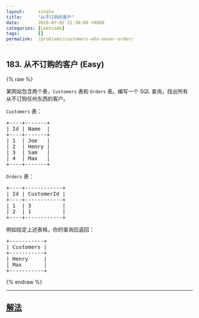 ```yaml
---
layout:     single
title:      "从不订购的客户"
date:       2016-07-02 21:30:00 +0800
categories: [Leetcode]
tags:       []
permalink:  /problems/customers-who-never-order/
---
```


## 183. 从不订购的客户 (Easy)

{% raw %}

<p>某网站包含两个表，<code>Customers</code> 表和 <code>Orders</code> 表。编写一个 SQL 查询，找出所有从不订购任何东西的客户。</p>

<p><code>Customers</code> 表：</p>

<pre>+----+-------+
| Id | Name  |
+----+-------+
| 1  | Joe   |
| 2  | Henry |
| 3  | Sam   |
| 4  | Max   |
+----+-------+
</pre>

<p><code>Orders</code> 表：</p>

<pre>+----+------------+
| Id | CustomerId |
+----+------------+
| 1  | 3          |
| 2  | 1          |
+----+------------+
</pre>

<p>例如给定上述表格，你的查询应返回：</p>

<pre>+-----------+
| Customers |
+-----------+
| Henry     |
| Max       |
+-----------+
</pre>

{% endraw %}

---

## [解法](https://github.com/openset/leetcode/tree/master/problems/customers-who-never-order)
